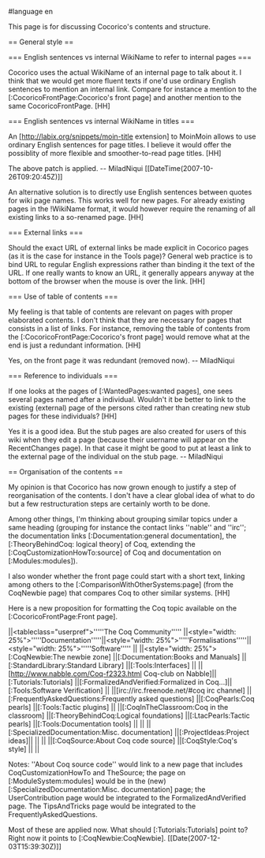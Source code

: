 #language en

This page is for discussing Cocorico's contents and structure.

== General style ==

=== English sentences vs internal WikiName to refer to internal pages ===

Cocorico uses the actual WikiName of an internal page to talk about it. I think that we would get more fluent texts if one'd use ordinary English sentences to mention an internal link. Compare for instance a mention to the [:CocoricoFrontPage:Cocorico's front page] and another mention to the same CocoricoFrontPage. [HH]

=== English sentences vs internal WikiName in titles ===

An [http://labix.org/snippets/moin-title extension] to MoinMoin allows to use ordinary English sentences for page titles. I believe it would offer the possiblity of more flexible and smoother-to-read page titles. [HH]

 The above patch is applied. -- MiladNiqui [[DateTime(2007-10-26T09:20:45Z)]]

An alternative solution is to directly use English sentences between quotes for wiki page names. This works well for new pages. For already existing pages in the !WikiName format, it would however require the renaming of all existing links to a so-renamed page. [HH]

=== External links ===

Should the exact URL of external links be made explicit in Cocorico pages (as it is the case for instance in the Tools page)? General web practice is to bind URL to regular English expressions rather than binding it the text of the URL. If one really wants to know an URL, it generally appears anyway at the bottom of the browser when the mouse is over the link. [HH]

=== Use of table of contents ===

My feeling is that table of contents are relevant on pages with proper elaborated contents. I don't think that they are necessary for pages that consists in a list of links. For instance, removing the table of contents from the [:CocoricoFrontPage:Cocorico's front page] would remove what at the end is just a redundant information. [HH]

 Yes, on the front page it was redundant (removed now). -- MiladNiqui

=== Reference to individuals ===

If one looks at the pages of [:WantedPages:wanted pages], one sees several pages named after a individual. Wouldn't it be better to link to the existing (external) page of the persons cited rather than creating new stub pages for these individuals? [HH]

  Yes it is a good idea. But the stub pages are also created for users of this wiki when they edit a page (because their username will appear on the RecentChanges page). In that case it might be good to put at least a link to the external page of the individual on the stub page.  -- MiladNiqui

== Organisation of the contents ==

My opinion is that Cocorico has now grown enough to justify a step of reorganisation of the contents. I don't have a clear global idea of what to do but a few restructuration steps are certainly worth to be done.

Among other things, I'm thinking about grouping similar topics under a same heading (grouping for instance the contact links ''nable'' and ''irc''; the documentation links [:Documentation:general documentation], the [:TheoryBehindCoq: logical theory] of Coq, extending the [:CoqCustomizationHowTo:source] of Coq and documentation on [:Modules:modules]).

I also wonder whether the front page could start with a short text, linking among others to the [:ComparisonWithOtherSystems:page] (from the CoqNewbie page) that compares Coq to other similar systems. [HH]

Here is a new proposition for formatting the Coq topic available on the [:CocoricoFrontPage:Front page].

||<tableclass="userpref">'''''The Coq Community'''''       ||<style="width: 25%">'''''Documentation'''''||<style="width: 25%">'''''Formalisations'''''||<style="width: 25%">'''''Software'''''  ||
||<style="width: 25%">[:CoqNewbie:The newbie zone]         ||[:Documentation:Books and Manuals]         ||[:StandardLibrary:Standard Library]         ||[:Tools:Interfaces]             ||
||[http://www.nabble.com/Coq-f2323.html Coq-club on Nabble]||[:Tutorials:Tutorials]                     ||[:FormalizedAndVerified:Formalized in Coq...]||[:Tools:Software Verification] ||
||[irc://irc.freenode.net/#coq irc channel]                ||[:FrequentlyAskedQuestions:Frequently asked questions] ||[:CoqPearls:Coq pearls]      ||[:Tools:Tactic plugins]             ||
||[:CoqInTheClassroom:Coq in the classroom]                ||[:TheoryBehindCoq:Logical foundations]                 ||[:LtacPearls:Tactic pearls]  ||[:Tools:Documentation tools]        ||
||                                                         ||[:SpecializedDocumentation:Misc. documentation]        ||[:ProjectIdeas:Project ideas]|| ||
||                                                         ||[:CoqSource:About Coq code source]                     ||[:CoqStyle:Coq's style]      || ||

Notes: ''About Coq source code'' would link to a new page that includes CoqCustomizationHowTo and TheSource; 
the page on [:ModuleSystem:modules] would be in the (new) [:SpecializedDocumentation:Misc. documentation] page; the UserContribution page would be integrated to the FormalizedAndVerified page. The TipsAndTricks page would be integrated to the FrequentlyAskedQuestions.

 Most of these are applied now. What should [:Tutorials:Tutorials]  point to? Right now it points to [:CoqNewbie:CoqNewbie]. [[Date(2007-12-03T15:39:30Z)]]
